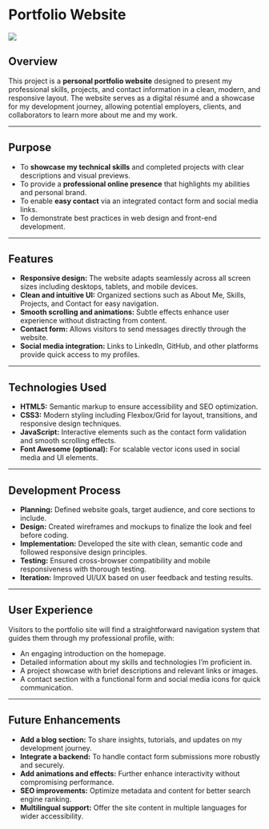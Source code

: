 # Portfolio Website

![](Images/portfolio.pnj)

## Overview

This project is a **personal portfolio website** designed to present my professional skills, projects, and contact information in a clean, modern, and responsive layout. The website serves as a digital résumé and a showcase for my development journey, allowing potential employers, clients, and collaborators to learn more about me and my work.

---

## Purpose

- To **showcase my technical skills** and completed projects with clear descriptions and visual previews.  
- To provide a **professional online presence** that highlights my abilities and personal brand.  
- To enable **easy contact** via an integrated contact form and social media links.  
- To demonstrate best practices in web design and front-end development.

---

## Features

- **Responsive design:** The website adapts seamlessly across all screen sizes including desktops, tablets, and mobile devices.  
- **Clean and intuitive UI:** Organized sections such as About Me, Skills, Projects, and Contact for easy navigation.  
- **Smooth scrolling and animations:** Subtle effects enhance user experience without distracting from content.  
- **Contact form:** Allows visitors to send messages directly through the website.  
- **Social media integration:** Links to LinkedIn, GitHub, and other platforms provide quick access to my profiles.

---

## Technologies Used

- **HTML5:** Semantic markup to ensure accessibility and SEO optimization.  
- **CSS3:** Modern styling including Flexbox/Grid for layout, transitions, and responsive design techniques.  
- **JavaScript:** Interactive elements such as the contact form validation and smooth scrolling effects.  
- **Font Awesome (optional):** For scalable vector icons used in social media and UI elements.

---

## Development Process

- **Planning:** Defined website goals, target audience, and core sections to include.  
- **Design:** Created wireframes and mockups to finalize the look and feel before coding.  
- **Implementation:** Developed the site with clean, semantic code and followed responsive design principles.  
- **Testing:** Ensured cross-browser compatibility and mobile responsiveness with thorough testing.  
- **Iteration:** Improved UI/UX based on user feedback and testing results.

---

## User Experience

Visitors to the portfolio site will find a straightforward navigation system that guides them through my professional profile, with:

- An engaging introduction on the homepage.  
- Detailed information about my skills and technologies I’m proficient in.  
- A project showcase with brief descriptions and relevant links or images.  
- A contact section with a functional form and social media icons for quick communication.

---

## Future Enhancements

- **Add a blog section:** To share insights, tutorials, and updates on my development journey.  
- **Integrate a backend:** To handle contact form submissions more robustly and securely.  
- **Add animations and effects:** Further enhance interactivity without compromising performance.  
- **SEO improvements:** Optimize metadata and content for better search engine ranking.  
- **Multilingual support:** Offer the site content in multiple languages for wider accessibility.
